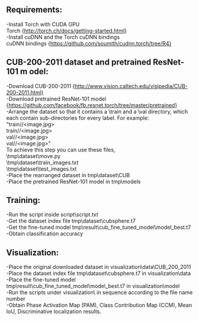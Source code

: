 ## Requirements:  
  -Install Torch with CUDA GPU     
   Torch {http://torch.ch/docs/getting-started.html}  
  -Install cuDNN and the Torch cuDNN bindings  
   cuDNN bindings {https://github.com/soumith/cudnn.torch/tree/R4}    
  
## CUB-200-2011 dataset and pretrained ResNet-101 m  odel:  
  -Download CUB-200-2011 {http://www.vision.caltech.edu/visipedia/CUB-200-2011.html}  
  -Download pretrained ResNet-101 model {https://github.com/facebook/fb.resnet.torch/tree/master/pretrained}  
  -Arrange the dataset so that it contains a \train and a \val directory, which each contain sub-directories for every label. For example:  
      "train/<label1>/<image.jpg>  
       train/<label2>/<image.jpg>  
       val/<label1>/<image.jpg>  
       val/<label2>/<image.jpg>"  
   To achieve this step you can use these files,  
      \tmp\dataset\move.py    
      \tmp\dataset\train_images.txt    
      \tmp\dataset\test_images.txt    
  -Place the rearranged dataset in tmp\dataset\CUB  
  -Place the pretrained ResNet-101 model in tmp\models    
  
## Training:  
  -Run the script inside script\script.txt    
  -Get the dataset index file tmp\dataset\cubsphere.t7  
  -Get the fine-tuned model tmp\result\cub_fine_tuned_model\model_best.t7  
  -Obtain classification accuracy    
  
## Visualization:  
  -Place the original downloaded dataset in visualization\data\CUB_200_2011  
  -Place the dataset index file tmp\dataset\cubsphere.t7 in visualization\data  
  -Place the fine-tuned model tmp\result\cub_fine_tuned_model\model_best.t7 in visualization\model    
  -Run the scripts under visualization\ in sequence according to the file name number  
  -Obtain Phase Activation Map (PAM), Class Contribution Map (CCM), Mean IoU, Discriminative localization results.  
  
